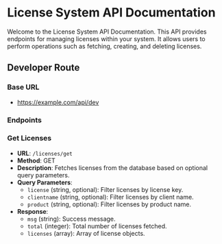 # License System API Documentation

Welcome to the License System API Documentation. This API provides endpoints for managing licenses within your system. It allows users to perform operations such as fetching, creating, and deleting licenses.

## Developer Route

### Base URL
- https://example.com/api/dev

### Endpoints

### Get Licenses
- **URL**: `/licenses/get`
- **Method**: GET
- **Description**: Fetches licenses from the database based on optional query parameters.
- **Query Parameters**:
  - `license` (string, optional): Filter licenses by license key.
  - `clientname` (string, optional): Filter licenses by client name.
  - `product` (string, optional): Filter licenses by product name.
- **Response**:
  - `msg` (string): Success message.
  - `total` (integer): Total number of licenses fetched.
  - `licenses` (array): Array of license objects.
